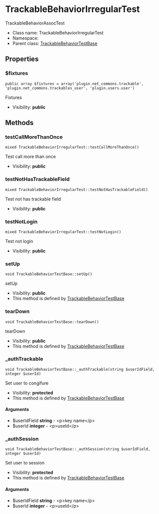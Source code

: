 TrackableBehaviorIrregularTest
===============

TrackableBehaviorAssocTest




* Class name: TrackableBehaviorIrregularTest
* Namespace: 
* Parent class: [TrackableBehaviorTestBase](TrackableBehaviorTestBase.md)





Properties
----------


### $fixtures

    public array $fixtures = array('plugin.net_commons.trackable', 'plugin.net_commons.trackables_user', 'plugin.users.user')

Fixtures



* Visibility: **public**


Methods
-------


### testCallMoreThanOnce

    mixed TrackableBehaviorIrregularTest::testCallMoreThanOnce()

Test call more than once



* Visibility: **public**




### testNotHasTrackableField

    mixed TrackableBehaviorIrregularTest::testNotHasTrackableField()

Test not has trackable field



* Visibility: **public**




### testNotLogin

    mixed TrackableBehaviorIrregularTest::testNotLogin()

Test not login



* Visibility: **public**




### setUp

    void TrackableBehaviorTestBase::setUp()

setUp



* Visibility: **public**
* This method is defined by [TrackableBehaviorTestBase](TrackableBehaviorTestBase.md)




### tearDown

    void TrackableBehaviorTestBase::tearDown()

tearDown



* Visibility: **public**
* This method is defined by [TrackableBehaviorTestBase](TrackableBehaviorTestBase.md)




### _authTrackable

    void TrackableBehaviorTestBase::_authTrackable(string $userIdField, integer $userId)

Set user to congifure



* Visibility: **protected**
* This method is defined by [TrackableBehaviorTestBase](TrackableBehaviorTestBase.md)


#### Arguments
* $userIdField **string** - &lt;p&gt;key name&lt;/p&gt;
* $userId **integer** - &lt;p&gt;useId&lt;/p&gt;



### _authSession

    void TrackableBehaviorTestBase::_authSession(string $userIdField, integer $userId)

Set user to session



* Visibility: **protected**
* This method is defined by [TrackableBehaviorTestBase](TrackableBehaviorTestBase.md)


#### Arguments
* $userIdField **string** - &lt;p&gt;key name&lt;/p&gt;
* $userId **integer** - &lt;p&gt;useId&lt;/p&gt;


